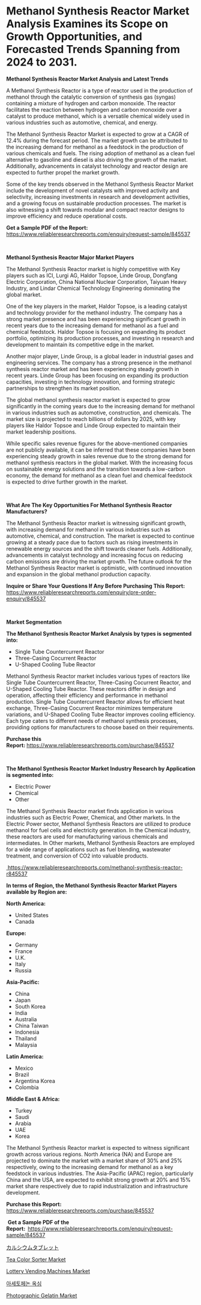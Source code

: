 <p><h1>Methanol Synthesis Reactor Market Analysis Examines its Scope on Growth Opportunities, and Forecasted Trends Spanning from 2024 to 2031.</h1></p><p><strong>Methanol Synthesis Reactor Market Analysis and Latest Trends</strong></p>
<p><p>A Methanol Synthesis Reactor is a type of reactor used in the production of methanol through the catalytic conversion of synthesis gas (syngas) containing a mixture of hydrogen and carbon monoxide. The reactor facilitates the reaction between hydrogen and carbon monoxide over a catalyst to produce methanol, which is a versatile chemical widely used in various industries such as automotive, chemical, and energy.</p><p>The Methanol Synthesis Reactor Market is expected to grow at a CAGR of 12.4% during the forecast period. The market growth can be attributed to the increasing demand for methanol as a feedstock in the production of various chemicals and fuels. The rising adoption of methanol as a clean fuel alternative to gasoline and diesel is also driving the growth of the market. Additionally, advancements in catalyst technology and reactor design are expected to further propel the market growth.</p><p>Some of the key trends observed in the Methanol Synthesis Reactor Market include the development of novel catalysts with improved activity and selectivity, increasing investments in research and development activities, and a growing focus on sustainable production processes. The market is also witnessing a shift towards modular and compact reactor designs to improve efficiency and reduce operational costs.</p></p>
<p><strong>Get a Sample PDF of the Report:&nbsp;</strong> <a href="https://www.reliableresearchreports.com/enquiry/request-sample/845537">https://www.reliableresearchreports.com/enquiry/request-sample/845537</a></p>
<p>&nbsp;</p>
<p><strong>Methanol Synthesis Reactor Major Market Players</strong></p>
<p><p>The Methanol Synthesis Reactor market is highly competitive with Key players such as ICI, Lurgi AG, Haldor Topsoe, Linde Group, Dongfang Electric Corporation, China National Nuclear Corporation, Taiyuan Heavy Industry, and Lindar Chemical Technology Engineering dominating the global market. </p><p>One of the key players in the market, Haldor Topsoe, is a leading catalyst and technology provider for the methanol industry. The company has a strong market presence and has been experiencing significant growth in recent years due to the increasing demand for methanol as a fuel and chemical feedstock. Haldor Topsoe is focusing on expanding its product portfolio, optimizing its production processes, and investing in research and development to maintain its competitive edge in the market.</p><p>Another major player, Linde Group, is a global leader in industrial gases and engineering services. The company has a strong presence in the methanol synthesis reactor market and has been experiencing steady growth in recent years. Linde Group has been focusing on expanding its production capacities, investing in technology innovation, and forming strategic partnerships to strengthen its market position.</p><p>The global methanol synthesis reactor market is expected to grow significantly in the coming years due to the increasing demand for methanol in various industries such as automotive, construction, and chemicals. The market size is projected to reach billions of dollars by 2025, with key players like Haldor Topsoe and Linde Group expected to maintain their market leadership positions.</p><p>While specific sales revenue figures for the above-mentioned companies are not publicly available, it can be inferred that these companies have been experiencing steady growth in sales revenue due to the strong demand for methanol synthesis reactors in the global market. With the increasing focus on sustainable energy solutions and the transition towards a low-carbon economy, the demand for methanol as a clean fuel and chemical feedstock is expected to drive further growth in the market.</p></p>
<p>&nbsp;</p>
<p><strong>What Are The Key Opportunities For Methanol Synthesis Reactor Manufacturers?</strong></p>
<p><p>The Methanol Synthesis Reactor market is witnessing significant growth, with increasing demand for methanol in various industries such as automotive, chemical, and construction. The market is expected to continue growing at a steady pace due to factors such as rising investments in renewable energy sources and the shift towards cleaner fuels. Additionally, advancements in catalyst technology and increasing focus on reducing carbon emissions are driving the market growth. The future outlook for the Methanol Synthesis Reactor market is optimistic, with continued innovation and expansion in the global methanol production capacity.</p></p>
<p><strong>Inquire or Share Your Questions If Any Before Purchasing This Report:</strong> <a href="https://www.reliableresearchreports.com/enquiry/pre-order-enquiry/845537">https://www.reliableresearchreports.com/enquiry/pre-order-enquiry/845537</a></p>
<p>&nbsp;</p>
<p><strong>Market Segmentation</strong></p>
<p><strong>The Methanol Synthesis Reactor Market Analysis by types is segmented into:</strong></p>
<p><ul><li>Single Tube Countercurrent Reactor</li><li>Three-Casing Cocurrent Reactor</li><li>U-Shaped Cooling Tube Reactor</li></ul></p>
<p><p>Methanol Synthesis Reactor market includes various types of reactors like Single Tube Countercurrent Reactor, Three-Casing Cocurrent Reactor, and U-Shaped Cooling Tube Reactor. These reactors differ in design and operation, affecting their efficiency and performance in methanol production. Single Tube Countercurrent Reactor allows for efficient heat exchange, Three-Casing Cocurrent Reactor minimizes temperature variations, and U-Shaped Cooling Tube Reactor improves cooling efficiency. Each type caters to different needs of methanol synthesis processes, providing options for manufacturers to choose based on their requirements.</p></p>
<p><strong>Purchase this Report:&nbsp;</strong><a href="https://www.reliableresearchreports.com/purchase/845537">https://www.reliableresearchreports.com/purchase/845537</a></p>
<p>&nbsp;</p>
<p><strong>The Methanol Synthesis Reactor Market Industry Research by Application is segmented into:</strong></p>
<p><ul><li>Electric Power</li><li>Chemical</li><li>Other</li></ul></p>
<p><p>The Methanol Synthesis Reactor market finds application in various industries such as Electric Power, Chemical, and Other markets. In the Electric Power sector, Methanol Synthesis Reactors are utilized to produce methanol for fuel cells and electricity generation. In the Chemical industry, these reactors are used for manufacturing various chemicals and intermediates. In Other markets, Methanol Synthesis Reactors are employed for a wide range of applications such as fuel blending, wastewater treatment, and conversion of CO2 into valuable products.</p></p>
<p><a href="https://www.reliableresearchreports.com/methanol-synthesis-reactor-r845537">&nbsp;https://www.reliableresearchreports.com/methanol-synthesis-reactor-r845537</a></p>
<p><strong>In terms of Region, the Methanol Synthesis Reactor Market Players available by Region are:</strong></p>
<p>
    <p> <strong> North America: </strong>
        <ul>
            <li>United States</li>
            <li>Canada</li>
        </ul>
        </p> 
    <p> <strong> Europe: </strong>
        <ul>
            <li>Germany</li>
            <li>France</li>
            <li>U.K.</li>
            <li>Italy</li>
            <li>Russia</li>
        </ul>
        </p> 
    <p> <strong> Asia-Pacific: </strong>
        <ul>
            <li>China</li>
            <li>Japan</li>
            <li>South Korea</li>
            <li>India</li>
            <li>Australia</li>
            <li>China Taiwan</li>
            <li>Indonesia</li>
            <li>Thailand</li>
            <li>Malaysia</li>
        </ul>
        </p> 
    <p> <strong> Latin America: </strong>
        <ul>
            <li>Mexico</li>
            <li>Brazil</li>
            <li>Argentina Korea</li>
            <li>Colombia</li>
        </ul>
        </p> 
    <p> <strong> Middle East & Africa: </strong>
        <ul>
            <li>Turkey</li>
            <li>Saudi</li>
            <li>Arabia</li>
            <li>UAE</li>
            <li>Korea</li>
        </ul>
    </p>
    </p>
<p><p>The Methanol Synthesis Reactor market is expected to witness significant growth across various regions. North America (NA) and Europe are projected to dominate the market with a market share of 30% and 25% respectively, owing to the increasing demand for methanol as a key feedstock in various industries. The Asia-Pacific (APAC) region, particularly China and the USA, are expected to exhibit strong growth at 20% and 15% market share respectively due to rapid industrialization and infrastructure development.</p></p>
<p><strong>Purchase this Report: </strong><a href="https://www.reliableresearchreports.com/purchase/845537">https://www.reliableresearchreports.com/purchase/845537</a></p>
<p>&nbsp;<strong>Get a Sample PDF of the Report:&nbsp;&nbsp;</strong><a href="https://www.reliableresearchreports.com/enquiry/request-sample/845537">https://www.reliableresearchreports.com/enquiry/request-sample/845537</a></p>
<p><strong></strong></p>
<p><p><a href="https://github.com/ksxzwxabcuynh011/Market-Research-Report-List-1/blob/main/172506428968.md">カルシウムタブレット</a></p><p><a href="https://github.com/juancolorado15/Market-Research-Report-List-2/blob/main/tea-color-sorter-market.md">Tea Color Sorter Market</a></p><p><a href="https://github.com/mahnoor2003/Market-Research-Report-List-4/blob/main/lottery-vending-machines-market.md">Lottery Vending Machines Market</a></p><p><a href="https://github.com/CliftonFisher9067/Market-Research-Report-List-1/blob/main/805954426632.md">아세토페논 옥심</a></p><p><a href="https://issuu.com/reportprime-2/docs/photographic-gelatin-market-size-2030.pptx">Photographic Gelatin Market</a></p></p>